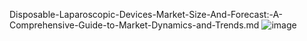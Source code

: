 Disposable-Laparoscopic-Devices-Market-Size-And-Forecast:-A-Comprehensive-Guide-to-Market-Dynamics-and-Trends.md
![image](https://github.com/user-attachments/assets/07417862-b4ab-4fa6-8f9b-0cdca165d6ee)
